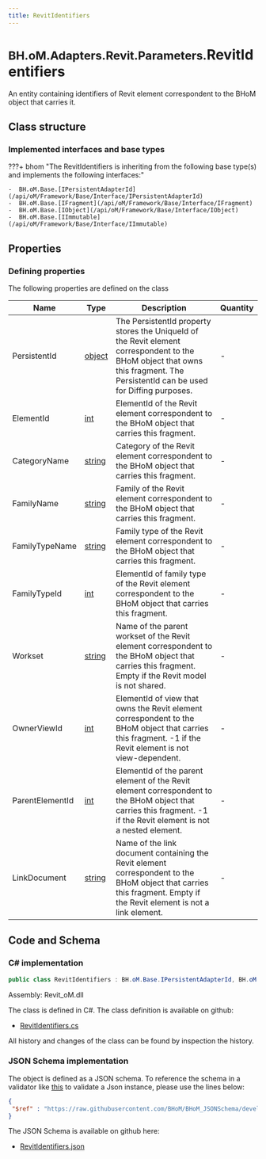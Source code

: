 ```yaml
---
title: RevitIdentifiers
---
```


# <small>BH.oM.Adapters.Revit.Parameters.</small>**RevitIdentifiers**

An entity containing identifiers of Revit element correspondent to the BHoM object that carries it.

## Class structure

### Implemented interfaces and base types

???+ bhom "The RevitIdentifiers is inheriting from the following base type(s) and implements the following interfaces:"

    -  BH.oM.Base.[IPersistentAdapterId](/api/oM/Framework/Base/Interface/IPersistentAdapterId)
    -  BH.oM.Base.[IFragment](/api/oM/Framework/Base/Interface/IFragment)
    -  BH.oM.Base.[IObject](/api/oM/Framework/Base/Interface/IObject)
    -  BH.oM.Base.[IImmutable](/api/oM/Framework/Base/Interface/IImmutable)


## Properties



### Defining properties

The following properties are defined on the class

| Name             | Type             | Description      | Quantity         |
|------------------|------------------|------------------|------------------|
| PersistentId | [object](https://learn.microsoft.com/en-us/dotnet/api/System.Object?view=netstandard-2.0) | The PersistentId property stores the UniqueId of the Revit element correspondent to the BHoM object that owns this fragment. The PersistentId can be used for Diffing purposes. | - |
| ElementId | [int](https://learn.microsoft.com/en-us/dotnet/api/System.Int32?view=netstandard-2.0) | ElementId of the Revit element correspondent to the BHoM object that carries this fragment. | - |
| CategoryName | [string](https://learn.microsoft.com/en-us/dotnet/api/System.String?view=netstandard-2.0) | Category of the Revit element correspondent to the BHoM object that carries this fragment. | - |
| FamilyName | [string](https://learn.microsoft.com/en-us/dotnet/api/System.String?view=netstandard-2.0) | Family of the Revit element correspondent to the BHoM object that carries this fragment. | - |
| FamilyTypeName | [string](https://learn.microsoft.com/en-us/dotnet/api/System.String?view=netstandard-2.0) | Family type of the Revit element correspondent to the BHoM object that carries this fragment. | - |
| FamilyTypeId | [int](https://learn.microsoft.com/en-us/dotnet/api/System.Int32?view=netstandard-2.0) | ElementId of family type of the Revit element correspondent to the BHoM object that carries this fragment. | - |
| Workset | [string](https://learn.microsoft.com/en-us/dotnet/api/System.String?view=netstandard-2.0) | Name of the parent workset of the Revit element correspondent to the BHoM object that carries this fragment. Empty if the Revit model is not shared. | - |
| OwnerViewId | [int](https://learn.microsoft.com/en-us/dotnet/api/System.Int32?view=netstandard-2.0) | ElementId of view that owns the Revit element correspondent to the BHoM object that carries this fragment. -1 if the Revit element is not view-dependent. | - |
| ParentElementId | [int](https://learn.microsoft.com/en-us/dotnet/api/System.Int32?view=netstandard-2.0) | ElementId of the parent element of the Revit element correspondent to the BHoM object that carries this fragment. -1 if the Revit element is not a nested element. | - |
| LinkDocument | [string](https://learn.microsoft.com/en-us/dotnet/api/System.String?view=netstandard-2.0) | Name of the link document containing the Revit element correspondent to the BHoM object that carries this fragment. Empty if the Revit element is not a link element. | - |


## Code and Schema

### C# implementation

``` C# title="C#"
public class RevitIdentifiers : BH.oM.Base.IPersistentAdapterId, BH.oM.Base.IFragment, BH.oM.Base.IObject, BH.oM.Base.IImmutable
```

Assembly: Revit_oM.dll

The class is defined in C#. The class definition is available on github:

- [RevitIdentifiers.cs](https://github.com/BHoM/Revit_Toolkit/blob/develop/Revit_oM/Parameters\RevitIdentifiers.cs)

All history and changes of the class can be found by inspection the history.
### JSON Schema implementation

The object is defined as a JSON schema. To reference the schema in a validator like [this](https://www.jsonschemavalidator.net/) to validate a Json instance, please use the lines below:

``` json title="JSON Schema"
{
 "$ref" : "https://raw.githubusercontent.com/BHoM/BHoM_JSONSchema/develop/Revit_oM/Parameters/RevitIdentifiers.json"
}
```

The JSON Schema is available on github here:

- [RevitIdentifiers.json](https://github.com/BHoM/BHoM_JSONSchema/blob/develop/Revit_oM/Parameters/RevitIdentifiers.json)
